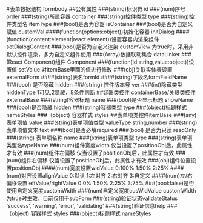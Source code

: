 #表单数据结构 formbody
##公有属性
###(string)标识符 id
###(num)序号 order
###(string)所属容器 container
###(string)控件类型 type
###(string)控件类型名 itemType
###(bool)是否为容器 isContainer
###(bool)是否为自定义赋值 customVal
####(function(options:object))初始化容器 initDialog
####(function(content:element|react element))设置容器内渲染组件 setDialogContent
###(bool)是否为自定义渲染 customView
为true时，采用非默认控件渲染，多为自定义组件使用
###(Array)数据联动集合 dataLinker
###(React Component)组件 Component
###(function(id:string,value:object))设置值 setValue
对itemBase里面的值进行修改
###(obj)关联实体表设置externalForm
####(string)表名formId
####(string)字段名formFieldName
###(bool) 是否隐藏 hidden
###(string) 控件版本号 ver
###(int)隐藏类型hiddenType
1可见,2隐藏，8条件判断
##容器类控件 containerBase/关联类控件externalBase
###(string)容器标题 name
###(bool)是否显示标题 showName
###(bool)是否隐藏 hidden
###(string)容器类型 type
###(object)标题样式 nameStyles
###（object) 容器样式 styles
##表单项类控件itemBase
###(any) 表单项值 value
###(string)表单项值类型 valueType
string,number
###(string) 表单项值文本 text
###(bool)是否必填required
###(bool) 是否为只读 readOnly
###(string) 表单项名称 name
###(string)表单项类型 type
###(string)表单项类型名typeName
###(num)组件宽度width
仅当设置了positionObj后，此属性才有效
###(num)组件左偏移
仅当设置了positionObj后，此属性才有效
###(num)组件右偏移
仅当设置了positionObj后，此属性才有效
###(obj)组件位置设置positionObj
####(num)宽度设置widValue
0:100% 1:50% 2:25%
####(num)对齐设置alignValue
0:默认 1:左对齐 2:右对齐 3:自定义
####(num)左/右偏移设置leftValue/rightValue
0:0% 1:50% 2:25% 3:75%
###(bool:false)是否使用自定义宽度customWidth
###(num)自定义宽度cusWidValue
customWidth为true时生效，目前仅用于subForm
###(string)验证状态validateStatus
'success', 'warning', 'error', 'validating'
###(string)验证信息help
###（object) 容器样式 styles
###(object)标题样式 nameStyles
